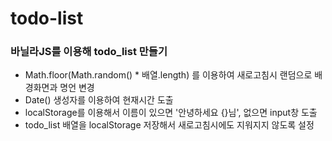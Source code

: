 # todo-list
### 바닐라JS를 이용해 todo_list 만들기

- Math.floor(Math.random() * 배열.length) 를 이용하여 새로고침시 랜덤으로 배경화면과 명언 변경
- Date() 생성자를 이용하여 현재시간 도출
- localStorage를 이용해서 이름이 있으면 '안녕하세요 {}님', 없으면 input창 도출
- todo_list 배열을 localStorage 저장해서 새로고침시에도 지워지지 않도록 설정
